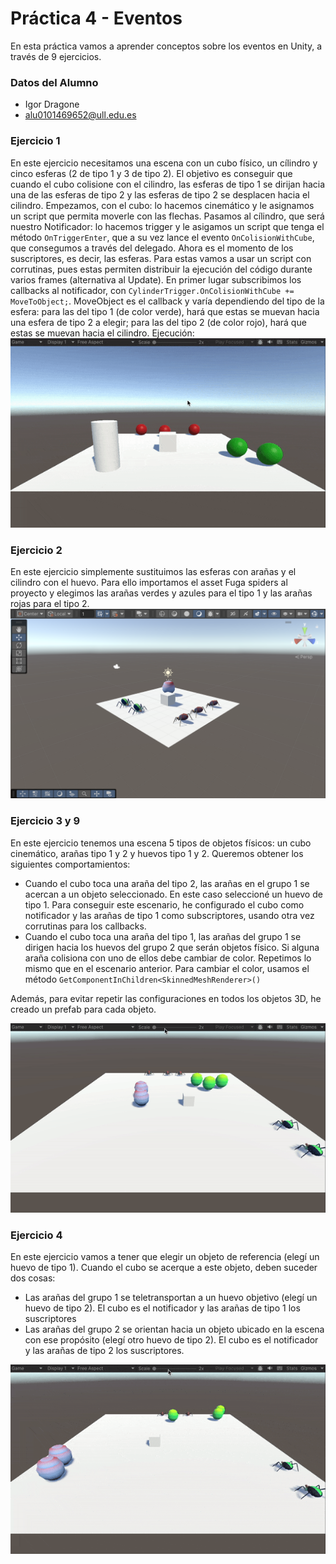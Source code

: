 # Práctica 4 - Eventos
En esta práctica vamos a aprender conceptos sobre los eventos en Unity, a través de 9 ejercicios.

### Datos del Alumno
- Igor Dragone
- alu0101469652@ull.edu.es

### Ejercicio 1
En este ejercicio necesitamos una escena con un cubo físico, un cílindro y cinco esferas (2 de tipo 1 y 3 de tipo 2). El objetivo es conseguir que cuando el cubo colisione con el cilindro, las esferas de tipo 1 se dirijan hacia una de las esferas de tipo 2 y las esferas de tipo 2 se desplacen hacia el cilindro. Empezamos, con el cubo: lo hacemos cinemático y le asignamos un script que permita moverle con las flechas. Pasamos al cílindro, que será nuestro Notificador: lo hacemos trigger y le asigamos un script que tenga el método `OnTriggerEnter`, que a su vez lance el evento `OnColisionWithCube`, que consegumos a través del delegado. Ahora es el momento de los suscriptores, es decir, las esferas. Para estas vamos a usar un script con corrutinas, pues estas permiten distribuir la ejecución del código durante varios frames (alternativa al Update). En primer lugar subscribimos los callbacks al notificador, con `CylinderTrigger.OnColisionWithCube += MoveToObject;`. MoveObject es el callback y varía dependiendo del tipo de la esfera: para las del tipo 1 (de color verde), hará que estas se muevan hacia una esfera de tipo 2 a elegir; para las del tipo 2 (de color rojo), hará que estas se muevan hacia el cilindro. Ejecución:
![1](./img/ej1-pr4.gif)

### Ejercicio 2
En este ejercicio simplemente sustituimos las esferas con arañas y el cilindro con el huevo. Para ello importamos el asset Fuga spiders al proyecto y elegimos las arañas verdes y azules para el tipo 1 y las arañas rojas para el tipo 2.
![2](./img/ej2.png)

### Ejercicio 3 y 9
En este ejercicio tenemos una escena 5 tipos de objetos físicos: un cubo cinemático, arañas tipo 1 y 2 y huevos tipo 1 y 2. Queremos obtener los siguientes comportamientos:
- Cuando el cubo toca una araña del tipo 2, las arañas en el grupo 1 se acercan a un objeto seleccionado. En este caso seleccioné un huevo de tipo 1. Para conseguir este escenario, he configurado el cubo como notificador y las arañas de tipo 1 como subscriptores, usando otra vez corrutinas para los callbacks.
- Cuando el cubo toca una araña del tipo 1, las arañas del grupo 1 se dirigen hacia los huevos del grupo 2 que serán objetos físico. Si alguna araña colisiona con uno de ellos debe cambiar de color. Repetimos lo mismo que en el escenario anterior. Para cambiar el color, usamos el método `GetComponentInChildren<SkinnedMeshRenderer>()`

Además, para evitar repetir las configuraciones en todos los objetos 3D, he creado un prefab para cada objeto. 

![3](./img/ej3-pr4.gif)

### Ejercicio 4
En este ejercicio vamos a tener que elegir un objeto de referencia (elegí un huevo de tipo 1). Cuando el cubo se acerque a este objeto, deben suceder dos cosas:
- Las arañas del grupo 1 se teletransportan a un huevo objetivo (elegí un huevo de tipo 2). El cubo es el notificador y las arañas de tipo 1 los suscriptores
- Las arañas del grupo 2 se orientan hacia un objeto ubicado en la escena con ese propósito (elegí otro huevo de tipo 2). El cubo es el notificador y las arañas de tipo 2 los suscriptores.

![4](./img/ej4.gif)
